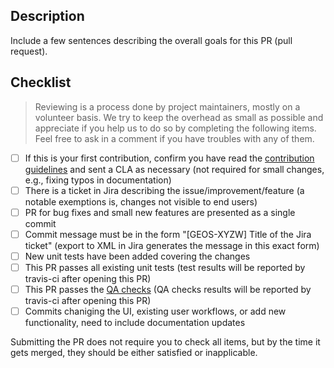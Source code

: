 ## Description

Include a few sentences describing the overall goals for this PR (pull request).

## Checklist

> Reviewing is a process done by project maintainers, mostly on a volunteer basis. We try to keep the overhead as small as possible and appreciate if you help us to do so by completing the following items. Feel free to ask in a comment if you have troubles with any of them.

- [ ] If this is your first contribution, confirm you have read the [contribution guidelines](https://github.com/geoserver/geoserver/blob/master/CONTRIBUTING.md) and sent a CLA as necessary (not required for small changes, e.g., fixing typos in documentation)
- [ ] There is a ticket in Jira describing the issue/improvement/feature (a notable exemptions is, changes not visible to end users)
- [ ] PR for bug fixes and small new features are presented as a single commit
- [ ] Commit message must be in the form "[GEOS-XYZW] Title of the Jira ticket" (export to XML in Jira generates the message in this exact form)
- [ ] New unit tests have been added covering the changes
- [ ] This PR passes all existing unit tests (test results will be reported by travis-ci after opening this PR)
- [ ] This PR passes the [QA checks](https://docs.geoserver.org/latest/en/developer/qa-guide/index.html) (QA checks results will be reported by travis-ci after opening this PR)
- [ ] Commits chaniging the UI, existing user workflows, or add new functionality, need to include documentation updates

Submitting the PR does not require you to check all items, but by the time it gets merged, they should be either satisfied or inapplicable.